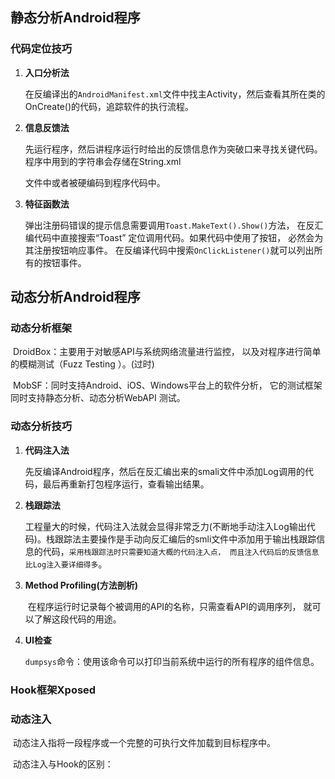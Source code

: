 





## 静态分析Android程序

### 代码定位技巧

1. **入口分析法**

   ​	在反编译出的`AndroidManifest.xml`文件中找主Activity，然后查看其所在类的OnCreate()的代码，追踪软件的执行流程。

2. **信息反馈法**

   ​	先运行程序，然后讲程序运行时给出的反馈信息作为突破口来寻找关键代码。程序中用到的字符串会存储在String.xml

   文件中或者被硬编码到程序代码中。

3. **特征函数法**

   ​	弹出注册码错误的提示信息需要调用`Toast.MakeText().Show()`方法， 在反汇编代码中直接搜索“Toast” 定位调用代码。如果代码中使用了按钮， 必然会为其注册按钮响应事件。 在反编译代码中搜索`OnClickListener()`就可以列出所有的按钮事件。



## 动态分析Android程序

### 动态分析框架

​	DroidBox：主要用于对敏感API与系统网络流量进行监控， 以及对程序进行简单的模糊测试（Fuzz Testing ）。(过时)

​	MobSF：同时支持Android、iOS、Windows平台上的软件分析， 它的测试框架同时支持静态分析、动态分析WebAPI				   测试。

 ### 动态分析技巧

1. **代码注入法**

   ​	先反编译Android程序，然后在反汇编出来的smali文件中添加Log调用的代码，最后再重新打包程序运行，查看输出结果。

2. **栈跟踪法**

   ​	工程量大的时候，代码注入法就会显得非常乏力(不断地手动注入Log输出代码)。栈跟踪法主要操作是手动向反汇编后的smli文件中添加用于输出栈跟踪信息的代码，`采用栈跟踪法时只需要知道大概的代码注入点， 而且注入代码后的反馈信息比Log注入要详细得多`。

3. **Method Profiling(方法剖析)**

   ​	在程序运行时记录每个被调用的API的名称，只需查看API的调用序列， 就可以了解这段代码的用途。

4. **UI检查**

   ​	`dumpsys`命令：使用该命令可以打印当前系统中运行的所有程序的组件信息。

### Hook框架Xposed



### 动态注入

​	动态注入指将一段程序或一个完整的可执行文件加载到目标程序中。

​	动态注入与Hook的区别：



​	





























